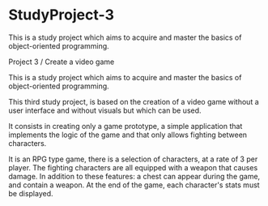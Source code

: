 # StudyProject-3
This is a study project which aims to acquire and master the basics of object-oriented programming.

Project 3 / Create a video game

This is a study project which aims to acquire and master the basics of object-oriented programming.

This third study project, is based on the creation of a video game without a user interface and without visuals but which can be used.

It consists in creating only a game prototype, a simple application that implements the logic of the game and that only allows fighting between characters.

It is an RPG type game, there is a selection of characters, at a rate of 3 per player. The fighting characters are all equipped with a weapon that causes damage. In addition to these features: a chest can appear during the game, and contain a weapon. At the end of the game, each character's stats must be displayed.

